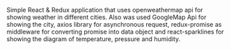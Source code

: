 Simple React & Redux application that uses openweathermap api for showing weather in different cities.
Also was used GoogleMap Api for showing the city, axios library for asynchronous request, redux-promise as middleware for converting promise into data object and  react-sparklines for showing the diagram of temperature, pressure and humidity.